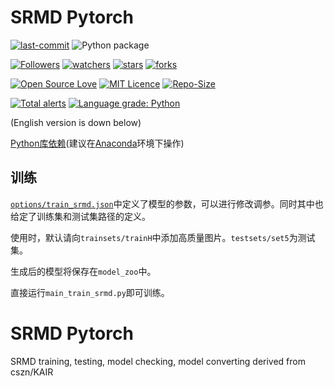# SRMD Pytorch

[![last-commit](https://img.shields.io/github/last-commit/HollowMan6/SRMD-Pytorch)](../../graphs/commit-activity)
![Python package](https://github.com/HollowMan6/SRMD-Pytorch/workflows/Python%20package/badge.svg)

[![Followers](https://img.shields.io/github/followers/HollowMan6?style=social)](https://github.com/HollowMan6?tab=followers)
[![watchers](https://img.shields.io/github/watchers/HollowMan6/SRMD-Pytorch?style=social)](../../watchers)
[![stars](https://img.shields.io/github/stars/HollowMan6/SRMD-Pytorch?style=social)](../../stargazers)
[![forks](https://img.shields.io/github/forks/HollowMan6/SRMD-Pytorch?style=social)](../../network/members)

[![Open Source Love](https://img.shields.io/badge/-%E2%9D%A4%20Open%20Source-Green?style=flat-square&logo=Github&logoColor=white&link=https://hollowman6.github.io/fund.html)](https://hollowman6.github.io/fund.html)
[![MIT Licence](https://img.shields.io/badge/license-MIT-blue)](https://opensource.org/licenses/mit-license.php)
[![Repo-Size](https://img.shields.io/github/repo-size/HollowMan6/SRMD-Pytorch.svg)](../../archive/master.zip)

[![Total alerts](https://img.shields.io/lgtm/alerts/g/HollowMan6/SRMD-Pytorch.svg?logo=lgtm&logoWidth=18)](https://lgtm.com/projects/g/HollowMan6/SRMD-Pytorch/alerts/)
[![Language grade: Python](https://img.shields.io/lgtm/grade/python/g/HollowMan6/SRMD-Pytorch.svg?logo=lgtm&logoWidth=18)](https://lgtm.com/projects/g/HollowMan6/SRMD-Pytorch/context:python)

(English version is down below)

[Python库依赖](../../network/dependencies)(建议在[Anaconda](https://www.anaconda.com)环境下操作)

## 训练

[`options/train_srmd.json`](options/train_srmd.json)中定义了模型的参数，可以进行修改调参。同时其中也给定了训练集和测试集路径的定义。

使用时，默认请向`trainsets/trainH`中添加高质量图片。`testsets/set5`为测试集。

生成后的模型将保存在`model_zoo`中。

直接运行`main_train_srmd.py`即可训练。

# SRMD Pytorch

SRMD training, testing, model checking, model converting derived from cszn/KAIR
